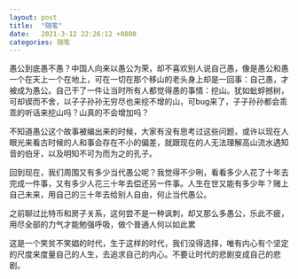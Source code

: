 ```yaml
---
layout: post
title:  "随笔"
date:   2021-3-12 22:26:12 +0800
categories: 随笔
---
```


愚公到底愚不愚？中国人向来以愚公为荣，却不喜欢别人说自己愚，像是愚公和愚一个在天上一个在地上，可在一切在那个移山的老头身上却是一回事：自己愚，才被成为愚公。自己干了一件让当时所有人都觉得愚的事情：挖山。犹如蚍蜉撼树，可却锲而不舍，以子子孙孙无穷尽也来挖不增的山，可bug来了，子子孙孙都会乖乖的听话来挖山吗？山真的不会增加吗？

不知道愚公这个故事被编出来的时候，大家有没有思考过这些问题，或许以现在人眼光来看古时候的人和事会存在不小的偏差，就跟现在的人无法理解高山流水遇知音的伯牙，以及明知不可为而为之的孔子。

回到现在，我们周围又有多少当代愚公呢？我觉得不少咧，看看多少人花了十年去完成一件事，又有多少人花三十年去偿还另一件事。人生在世又能有多少年？赌上自己未来，用自己的三十年去给别人自由，何止当代愚公。

之前聊过比特币和房子关系，这何尝不是一种讽刺，却又那么多愚公，乐此不疲，用尽全部的力气才能勉强呼吸，做个普通人何以如此累


这是一个笑贫不笑娼的时代，生于这样的时代，我们没得选择，唯有内心有个坚定的尺度来度量自己的人生，去追求自己的内心。不要让时代的悲剧变成自己的悲剧。
